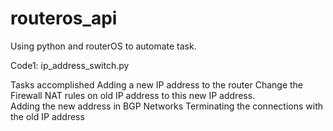 # routeros_api
Using python and routerOS to automate task.

Code1: ip_address_switch.py

Tasks accomplished 
Adding a new IP address to the router
Change the Firewall NAT rules on old IP address to this new IP address.  
Adding the new address in BGP Networks
Terminating the connections with the old IP address
